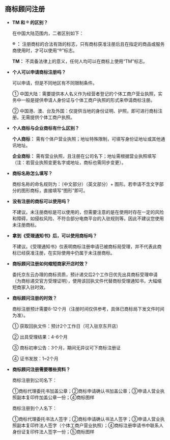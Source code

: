 ## 商标顾问注册

- **TM 和 ® 的区别？**

  在中国大陆范围内，二者区别如下：

  **® ：** 注册商标的合法有效的标志，只有商标获准注册后且在指定的商品或服务商使用时，才可以使用“®”标志。
  
  **TM：** 不具备法律上的意义，任何人均可以在商标上使用“TM”标志。

- **个人可以申请商标注册吗？**

  可以申请，但是不同地区有不同限制条件。
  
  ① 中国大陆：需要提供本人名义作为经营者登记的个体工商户营业执照，实务中一般是提供申请人身份证与个体工商户执照的形式来申请商标注册。
  
  ② 中国港、澳、台及外国：仅提供当地的身份证明、护照，即可进行商标注册。无需提供个体工商户执照。

- **个人商标与企业商标有什么区别？**

  **个人商标：** 需有个体户营业执照；地址特殊限制，可填写身份证地址或其他通讯地址。

  **企业商标：** 需有营业执照，且注册在公司名下；地址需根据营业执照填写（注：若营业执照变更名字或地址，商标也需同步变更）。

- **商标名称怎么填写？**

  商标名称的命名规则为：（中文部分）（英文部分）+ 图形。若申请不含文字部分的图形商标，直接填写“图形”即可。

- **没有注册的商标可以使用吗？**
  
  不建议。未注册商标是可以使用的，但需要注意的是在使用时存在一定的风险和障碍，如侵权风险、不符合部分电商平台的入驻规则等。因此不建议您使用未注册商标。
  
- **拿到《受理通知书》后，可以使用商标吗？**

  不建议。《受理通知书》仅表明商标注册申请已被商标局受理，并不代表此商标已经获准注册，在实际使用中仍属于未注册商标。

- **商标顾问注册如何缩短商家开店时效？**

  委托京东云办理的商标资质，预计递交后2个工作日优先出具商标受理申请（为商标递交官方受理证明），使用该回执文件代替商标受理通知书，大幅缩短商家入驻时效。

- **商标顾问注册的时效？**

  商标注册预计需要8-12个月（注册时间仅供参考，具体已商标局下发文件时间为准）。
  
  ① 获取回执文件：预计2个工作日（可入驻京东开店）
  
  ② 出具受理结果：4-6个月 
  
  ③ 商标初审公告：3个月，期间无异议可下商标注册证
  
  ④ 证书发放：1~2个月

- **商标顾问注册需要哪些资料？**

  商标注册到公司名下：
  
  ①商标代理委托书加盖公章；②商标申请确认书加盖公章；③申请人营业执照副本复印件加盖公章一份；④商标图样

  商标注册到个人名下：
  
  ①商标代理委托书法人签字；②商标申请确认书法人签字；③申请人营业执照副本复印件法人签字（个体工商户营业执照）；④商标注册申请书中联系人身份证复印件法人签字一份；⑤商标图样

